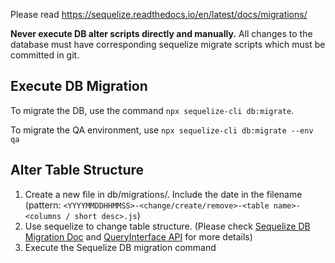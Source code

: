 Please read https://sequelize.readthedocs.io/en/latest/docs/migrations/

**Never execute DB alter scripts directly and manually.** All changes to the database must have corresponding sequelize migrate scripts which must be committed in git.

## Execute DB Migration
To migrate the DB, use the command `npx sequelize-cli db:migrate`.

To migrate the QA environment, use `npx sequelize-cli db:migrate --env qa`

## Alter Table Structure

1. Create a new file in db/migrations/. Include the date in the filename (pattern: `<YYYYMMDDHHMMSS>-<change/create/remove>-<table name>-<columns / short desc>.js`)
2. Use sequelize to change table structure. (Please check [Sequelize DB Migration Doc](http://docs.sequelizejs.com/manual/migrations.html) and [QueryInterface API](http://docs.sequelizejs.com/class/lib/query-interface.js~QueryInterface.html) for more details)
3. Execute the Sequelize DB migration command